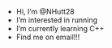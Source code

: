 - Hi, I’m @NHutt28
- I’m interested in running
- I’m currently learning C++
- Find me on email!!!

<!---
NHutt28/NHutt28 is a ✨ special ✨ repository because its `README.md` (this file) appears on your GitHub profile.
You can click the Preview link to take a look at your changes.
--->
